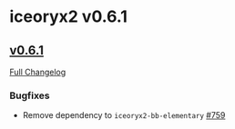 # iceoryx2 v0.6.1

## [v0.6.1](https://github.com/eclipse-iceoryx/iceoryx2/tree/v0.6.1)

[Full Changelog](https://github.com/eclipse-iceoryx/iceoryx2/compare/v0.6.0...v0.6.1)

### Bugfixes

<!--
    NOTE: Add new entries sorted by issue number to minimize the possibility of
    conflicts when merging.
-->

* Remove dependency to `iceoryx2-bb-elementary`
  [#759](https://github.com/eclipse-iceoryx/iceoryx2/issues/759)
